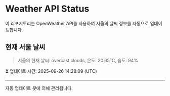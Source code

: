 
# Weather API Status

이 리포지토리는 OpenWeather API를 사용하여 서울의 날씨 정보를 자동으로 업데이트합니다.

## 현재 서울 날씨
> 서울의 현재 날씨: overcast clouds, 온도: 20.65°C, 습도: 94%

⏳ 업데이트 시간: 2025-09-26 14:28:09 (UTC)

---
자동 업데이트 봇에 의해 관리됩니다.
